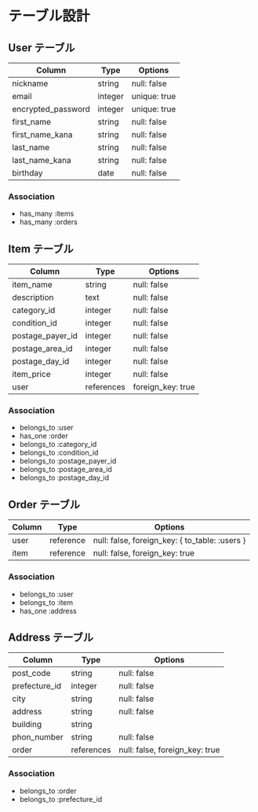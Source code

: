 # テーブル設計

## User テーブル

| Column              | Type       | Options           |
| ------------------- | ---------- | ----------------- |
| nickname            | string     | null: false       |
| email               | integer    | unique: true      |
| encrypted_password  | integer    | unique: true      |
| first_name          | string     | null: false       |
| first_name_kana     | string     | null: false       |
| last_name           | string     | null: false       |
| last_name_kana      | string     | null: false       |
| birthday            | date       | null: false       |

### Association

- has_many :items
- has_many :orders

## Item テーブル

| Column              | Type       | Options           |
| --------------      | ---------- | ----------------- |
| item_name           | string     | null: false       |
| description         | text       | null: false       |
| category_id         | integer    | null: false       |
| condition_id        | integer    | null: false       |
| postage_payer_id    | integer    | null: false       |
| postage_area_id     | integer    | null: false       |
| postage_day_id      | integer    | null: false       |
| item_price          | integer    | null: false       |
| user                | references | foreign_key: true |

### Association

- belongs_to :user
- has_one :order
- belongs_to :category_id
- belongs_to :condition_id 
- belongs_to :postage_payer_id
- belongs_to :postage_area_id 
- belongs_to :postage_day_id

## Order テーブル

| Column      | Type       | Options                                        |
| ----------- | ---------- | ---------------------------------------------- |
| user        | reference  | null: false, foreign_key: { to_table: :users } |
| item        | reference  | null: false, foreign_key: true                 |

### Association

- belongs_to :user
- belongs_to :item
- has_one :address

## Address テーブル

| Column        | Type       | Options                        |
| ------------- | ---------- | ------------------------------ |
| post_code     | string     | null: false                    |
| prefecture_id | integer    | null: false                    |
| city          | string     | null: false                    |
| address       | string     | null: false                    |
| building      | string     |                                |
| phon_number   | string     | null: false                    |
| order         | references | null: false, foreign_key: true |

### Association

- belongs_to :order
- belongs_to :prefecture_id